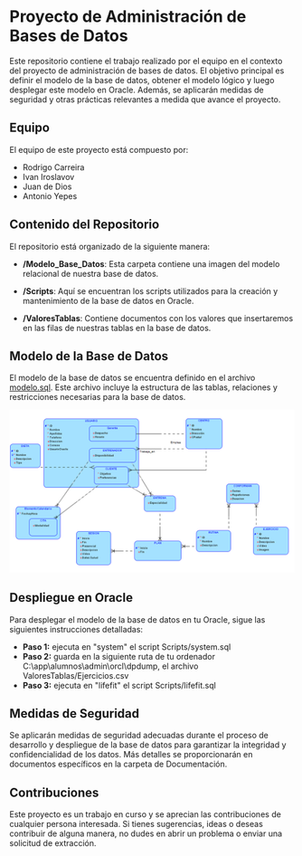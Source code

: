 # Proyecto de Administración de Bases de Datos

Este repositorio contiene el trabajo realizado por el equipo en el contexto del proyecto de administración de bases de datos. El objetivo principal es definir el modelo de la base de datos, obtener el modelo lógico y luego desplegar este modelo en Oracle. Además, se aplicarán medidas de seguridad y otras prácticas relevantes a medida que avance el proyecto.

## Equipo

El equipo de este proyecto está compuesto por:

- Rodrigo Carreira
- Ivan Iroslavov
- Juan de Dios
- Antonio Yepes

## Contenido del Repositorio

El repositorio está organizado de la siguiente manera:

- **/Modelo_Base_Datos**: Esta carpeta contiene una imagen del modelo relacional de nuestra base de datos.

- **/Scripts**: Aquí se encuentran los scripts utilizados para la creación y mantenimiento de la base de datos en Oracle.

- **/ValoresTablas**: Contiene documentos con los valores que insertaremos en las filas de nuestras tablas en la base de datos.

## Modelo de la Base de Datos

El modelo de la base de datos se encuentra definido en el archivo [modelo.sql](/Documentación/modelo.sql). Este archivo incluye la estructura de las tablas, relaciones y restricciones necesarias para la base de datos.

<img src="https://github.com/rorro6787/rorro6787/blob/main/Images/ModeloDatosv1.PNG"/>


## Despliegue en Oracle

Para desplegar el modelo de la base de datos en tu Oracle, sigue las siguientes instrucciones detalladas:
- **Paso 1:** ejecuta en "system" el script Scripts/system.sql
- **Paso 2:** guarda en la siguiente ruta de tu ordenador C:\app\alumnos\admin\orcl\dpdump, el archivo ValoresTablas/Ejercicios.csv
- **Paso 3:** ejecuta en "lifefit" el script Scripts/lifefit.sql

## Medidas de Seguridad

Se aplicarán medidas de seguridad adecuadas durante el proceso de desarrollo y despliegue de la base de datos para garantizar la integridad y confidencialidad de los datos. Más detalles se proporcionarán en documentos específicos en la carpeta de Documentación.

## Contribuciones

Este proyecto es un trabajo en curso y se aprecian las contribuciones de cualquier persona interesada. Si tienes sugerencias, ideas o deseas contribuir de alguna manera, no dudes en abrir un problema o enviar una solicitud de extracción.


